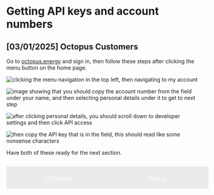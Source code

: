 # Getting API keys and account numbers

## [03/01/2025] Octopus Customers

Go to <a href="https://octopus.energy" target="_blank">octopus.energy</a> and sign in, then follow these steps after clicking the menu button on the home page.

<img src="../../01-menu.png" alt="clicking the menu navigation in the top left, then navigating to my account"></img>

<img src="../../02-acc-no.png" alt="image showing that you should copy the account number from the field under your name, and then selecting personal details under it to get to next step "></img>

<img src="../../03-apikey01.png" alt="after clicking personal details, you should scroll down to developer settings and then click API access"></img>

<img src="../../04-apikey02.png" alt="then copy the API key that is in the field, this should read like some nonsense characters"></img>

Have both of these ready for the next section.

<div style="display: flex; width: 100%; background: #ebebeb; padding: 1em; gap: 1em; border-radius: 0.2em; margin-top: 2em;">
    <a href="../installation.md" style="flex: 6; text-align: center; color: white; background: var(--md-typeset-a-color); padding: 0.5em 0em;">&larr; Previous</a>
    <a href="../running-first-schedule" style="flex: 6; text-align: center; color: white; background: var(--md-typeset-a-color); padding: 0.5em 0em;">Next &rarr;</a>
</div>
